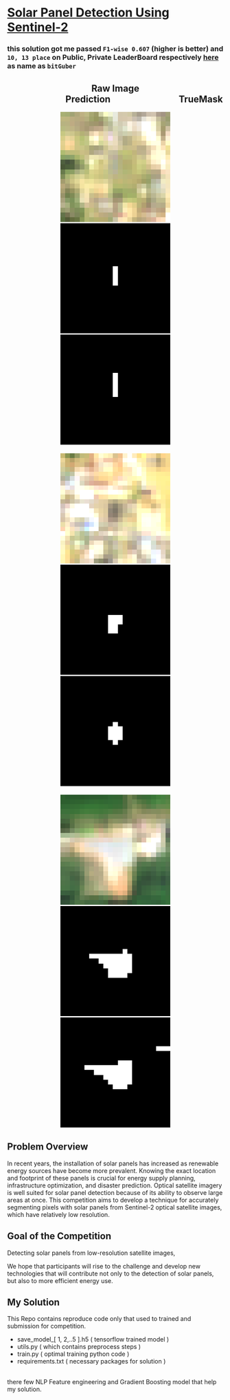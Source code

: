 # [Solar Panel Detection Using Sentinel-2](https://solafune.com/competitions/5dfc315c-1b24-4573-804f-7de8d707cd90?menu=about&tab=&topicId=1143a379-29c4-415e-aeb4-fc761ce9b243)

### this solution got me passed `F1-wise 0.607` (higher is better) and `10, 13 place` on Public, Private LeaderBoard respectively [here](https://solafune.com/competitions/5dfc315c-1b24-4573-804f-7de8d707cd90?menu=lb&tab=public&topicId=1143a379-29c4-415e-aeb4-fc761ce9b243) as name as `bitGuber`

<center>

<h2>Raw Image &nbsp;&nbsp;&nbsp;&nbsp;&nbsp;&nbsp;&nbsp;&nbsp;&nbsp;&nbsp;&nbsp;&nbsp;&nbsp;&nbsp;&nbsp;&nbsp;&nbsp;&nbsp;&nbsp;&nbsp;&nbsp;&nbsp;&nbsp;&nbsp;&nbsp;&nbsp;&nbsp;Prediction&nbsp;&nbsp;&nbsp;&nbsp;&nbsp;&nbsp;&nbsp;&nbsp;&nbsp;&nbsp;&nbsp;&nbsp;&nbsp;&nbsp;&nbsp;&nbsp;&nbsp;&nbsp;&nbsp;&nbsp;&nbsp;&nbsp;&nbsp;&nbsp;&nbsp;&nbsp;&nbsp;&nbsp;&nbsp;&nbsp;&nbsp; TrueMask</h2>

<img src = 'RGB_0.png' >
<img src = 'pred_mask_0.png'>
<img src = 'mask_0.png'>
<br>
<br>
<img src = 'RGB_1.png' >
<img src = 'pred_mask_1.png'>
<img src = 'mask_1.png'>
<br><br>
<img src = 'RGB_2.png' >
<img src = 'pred_mask_2.png'>
<img src = 'mask_2.png'>
</center>

## Problem Overview
In recent years, the installation of solar panels has increased as renewable energy sources have become more prevalent. Knowing the exact location and footprint of these panels is crucial for energy supply planning, infrastructure optimization, and disaster prediction.
Optical satellite imagery is well suited for solar panel detection because of its ability to observe large areas at once. This competition aims to develop a technique for accurately segmenting pixels with solar panels from Sentinel-2 optical satellite images, which have relatively low resolution.

## Goal of the Competition
Detecting solar panels from low-resolution satellite images,

We hope that participants will rise to the challenge and develop new technologies that will contribute not only to the detection of solar panels, but also to more efficient energy use.

## My Solution

This Repo contains reproduce code only that used to trained and submission for competition.

- save_model_[ 1, 2,..5 ].h5 ( tensorflow trained model  )
- utils.py ( which contains preprocess steps )
- train.py ( optimal training python code )
- requirements.txt ( necessary packages for solution )

<br>
there few NLP Feature engineering and Gradient Boosting model that help my solution.
